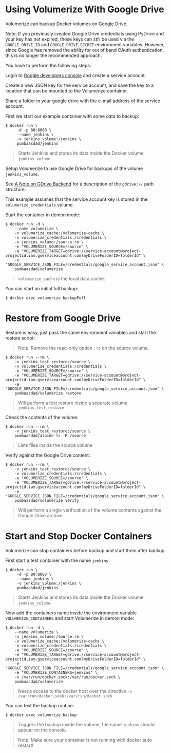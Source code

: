 # Using Volumerize With Google Drive

Volumerize can backup Docker volumes on Google Drive.

Note: If you previously created Google Drive credentials using PyDrive and your key has not expired, those keys can still be used via the `GOOGLE_DRIVE_ID` and `GOOGLE_DRIVE_SECRET` environment variables.  However, since Google has removed the ability for out of band OAuth authentication, this is no longer the recommended approach.

You have to perform the following steps:

Login to [Google developers console](https://console.developers.google.com) and create a service account.

Create a new JSON key for the service account, and save the key to a location that can be mounted to the Volumerize container.

Share a folder in your google drive with the e-mail address of the service account.

First we start our example container with some data to backup:

~~~~
$ docker run \
     -d -p 80:8080 \
     --name jenkins \
     -v jenkins_volume:/jenkins \
     pumbaasdad/jenkins
~~~~

> Starts Jenkins and stores its data inside the Docker volume `jenkins_volume`.

Setup Volumerize to use Google Drive for backups of the volume `jenkins_volume`.

See [A Note on GDrive Backend](https://duplicity.gitlab.io/stable/duplicity.1.html#a-note-on-gdrive-backend) for a description of the `gdrive://` path structure.

This example assumes that the service account key is stored in the `volumerize_credentials` volume.

Start the container in demon mode:

~~~~
$ docker run -d \
    --name volumerize \
    -v volumerize_cache:/volumerize-cache \
    -v volumerize_credentials:/credentials \
    -v jenkins_volume:/source:ro \
    -e "VOLUMERIZE_SOURCE=/source" \
    -e "VOLUMERIZE_TARGET=gdrive://service-account@project-projectid.iam.gserviceaccount.com?myDriveFolderID=folderId" \
    -e "GOOGLE_SERVICE_JSON_FILE=/credentials/google_service_account.json" \
    pumbaasdad/volumerize
~~~~

> `volumerize_cache` is the local data cache.

You can start an initial full backup:

~~~~
$ docker exec volumerize backupFull
~~~~

# Restore from Google Drive

Restore is easy, just pass the same environment variables and start the restore script:

> Note: Remove the read-only option `:ro` on the source volume.

~~~~
$ docker run --rm \
    -v jenkins_test_restore:/source \
    -v volumerize_credentials:/credentials \
    -e "VOLUMERIZE_SOURCE=/source" \
    -e "VOLUMERIZE_TARGET=gdrive://service-account@project-projectid.iam.gserviceaccount.com?myDriveFolderID=folderId" \
    -e "GOOGLE_SERVICE_JSON_FILE=/credentials/google_service_account.json" \
    pumbaasdad/volumerize restore
~~~~

> Will perform a test restore inside a separate volume `jenkins_test_restore`

Check the contents of the volume:

~~~~
$ docker run --rm \
    -v jenkins_test_restore:/source \
    pumbaasdad/alpine ls -R /source
~~~~

> Lists files inside the source volume

Verify against the Google Drive content:

~~~~
$ docker run --rm \
    -v jenkins_test_restore:/source \
    -v volumerize_credentials:/credentials \
    -e "VOLUMERIZE_SOURCE=/source" \
    -e "VOLUMERIZE_TARGET=gdrive://service-account@project-projectid.iam.gserviceaccount.com?myDriveFolderID=folderId" \
    -e "GOOGLE_SERVICE_JSON_FILE=/credentials/google_service_account.json" \
    pumbaasdad/volumerize verify
~~~~

> Will perform a single verification of the volume contents against the Google Drive archive.

# Start and Stop Docker Containers

Volumerize can stop containers before backup and start them after backup.

First start a test container with the name `jenkins`

~~~~
$ docker run \
     -d -p 80:8080 \
     --name jenkins \
     -v jenkins_volume:/jenkins \
     pumbaasdad/jenkins
~~~~

> Starts Jenkins and stores its data inside the Docker volume `jenkins_volume`.

Now add the containers name inside the environment variable `VOLUMERIZE_CONTAINERS` and start Volumerize in demon mode:

~~~~
$ docker run -d \
    --name volumerize \
    -v jenkins_volume:/source:ro \
    -v volumerize_cache:/volumerize-cache \
    -v volumerize_credentials:/credentials \
    -e "VOLUMERIZE_SOURCE=/source" \
    -e "VOLUMERIZE_TARGET=gdrive://service-account@project-projectid.iam.gserviceaccount.com?myDriveFolderID=folderId" \
    -e "GOOGLE_SERVICE_JSON_FILE=/credentials/google_service_account.json" \
    -e "VOLUMERIZE_CONTAINERS=jenkins" \
    -v /var/run/docker.sock:/var/run/docker.sock \
    pumbaasdad/volumerize
~~~~

> Needs access to the docker host over the directive `-v /var/run/docker.sock:/var/run/docker.sock`

You can test the backup routine:

~~~~
$ docker exec volumerize backup
~~~~

> Triggers the backup inside the volume, the name `jenkins` should appear on the console.

> Note: Make sure your container is not running with docker auto restart!
